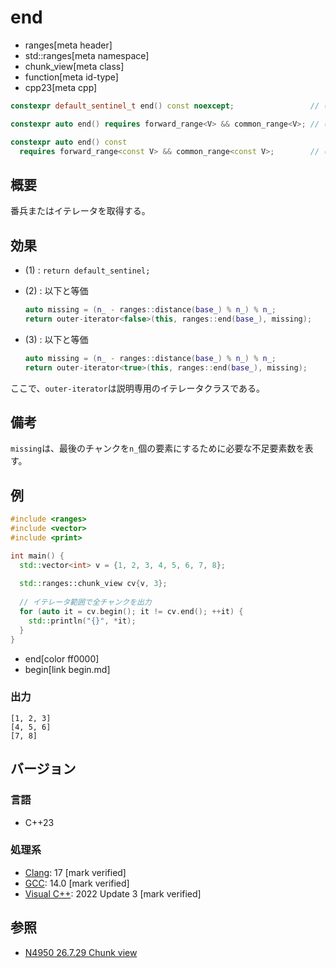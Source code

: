 # end
* ranges[meta header]
* std::ranges[meta namespace]
* chunk_view[meta class]
* function[meta id-type]
* cpp23[meta cpp]

```cpp
constexpr default_sentinel_t end() const noexcept;                 // (1) C++23

constexpr auto end() requires forward_range<V> && common_range<V>; // (2) C++23

constexpr auto end() const
  requires forward_range<const V> && common_range<const V>;        // (3) C++23
```

## 概要

番兵またはイテレータを取得する。

## 効果

- (1) : `return default_sentinel;`
- (2) : 以下と等価
    ```cpp
    auto missing = (n_ - ranges::distance(base_) % n_) % n_;
    return outer-iterator<false>(this, ranges::end(base_), missing);
    ```

- (3) : 以下と等価
    ```cpp
    auto missing = (n_ - ranges::distance(base_) % n_) % n_;
    return outer-iterator<true>(this, ranges::end(base_), missing);
    ```

ここで、`outer-iterator`は説明専用のイテレータクラスである。

## 備考

`missing`は、最後のチャンクを`n_`個の要素にするために必要な不足要素数を表す。

## 例
```cpp example
#include <ranges>
#include <vector>
#include <print>

int main() {
  std::vector<int> v = {1, 2, 3, 4, 5, 6, 7, 8};
  
  std::ranges::chunk_view cv{v, 3};
  
  // イテレータ範囲で全チャンクを出力
  for (auto it = cv.begin(); it != cv.end(); ++it) {
    std::println("{}", *it);
  }
}
```
* end[color ff0000]
* begin[link begin.md]

### 出力
```
[1, 2, 3]
[4, 5, 6]
[7, 8]
```

## バージョン
### 言語
- C++23

### 処理系
- [Clang](/implementation.md#clang): 17 [mark verified]
- [GCC](/implementation.md#gcc): 14.0 [mark verified]
- [Visual C++](/implementation.md#visual_cpp): 2022 Update 3 [mark verified]

## 参照
- [N4950 26.7.29 Chunk view](https://timsong-cpp.github.io/cppwp/n4950/range.chunk)